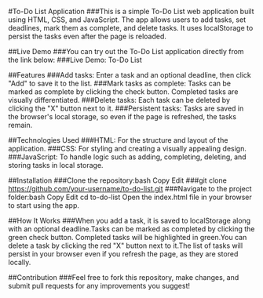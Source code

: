 #To-Do List Application
###This is a simple To-Do List web application built using HTML, CSS, and JavaScript. The app allows users to add tasks, set deadlines, mark them as complete, and delete tasks. It uses localStorage to persist the tasks even after the page is reloaded.

##Live Demo
###You can try out the To-Do List application directly from the link below:
###Live Demo: To-Do List

##Features
###Add tasks: Enter a task and an optional deadline, then click "Add" to save it to the list.
###Mark tasks as complete: Tasks can be marked as complete by clicking the check button. Completed tasks are visually differentiated.
###Delete tasks: Each task can be deleted by clicking the "X" button next to it.
###Persistent tasks: Tasks are saved in the browser's local storage, so even if the page is refreshed, the tasks remain.

##Technologies Used
###HTML: For the structure and layout of the application.
###CSS: For styling and creating a visually appealing design.
###JavaScript: To handle logic such as adding, completing, deleting, and storing tasks in local storage.

##Installation
###Clone the repository:bash Copy Edit 
###git clone https://github.com/your-username/to-do-list.git
###Navigate to the project folder:bash Copy Edit cd to-do-list Open the index.html file in your browser to start using the app.

##How It Works
###When you add a task, it is saved to localStorage along with an optional deadline.Tasks can be marked as completed by clicking the green check button. Completed tasks will be highlighted in green.You can delete a task by clicking the red "X" button next to it.The list of tasks will persist in your browser even if you refresh the page, as they are stored locally.

##Contribution
###Feel free to fork this repository, make changes, and submit pull requests for any improvements you suggest!
